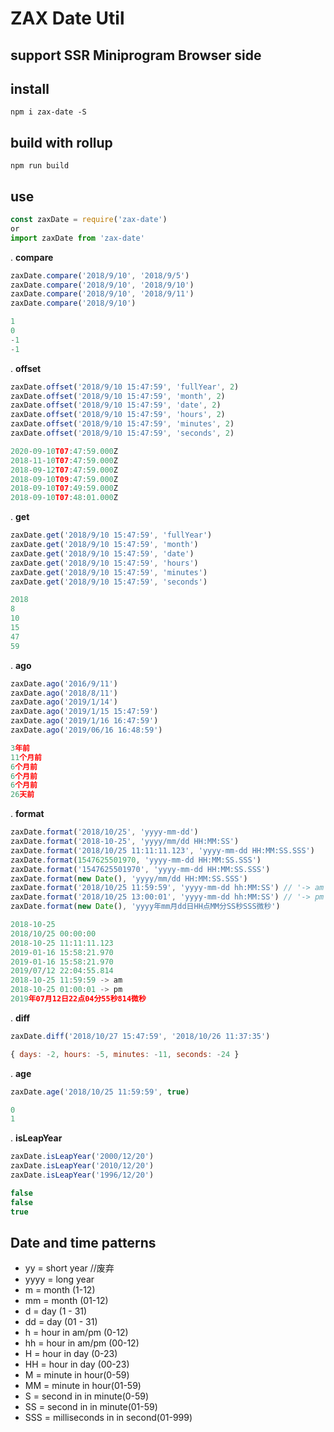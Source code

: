 # ZAX Date Util
## support SSR Miniprogram Browser side

## install

``` base
npm i zax-date -S
```

## build with rollup

``` base
npm run build
```

## use

``` javascript
const zaxDate = require('zax-date')
or
import zaxDate from 'zax-date'
```


. **compare**
``` javascript
zaxDate.compare('2018/9/10', '2018/9/5')
zaxDate.compare('2018/9/10', '2018/9/10')
zaxDate.compare('2018/9/10', '2018/9/11')
zaxDate.compare('2018/9/10')
```

``` javascript
1
0
-1
-1
```

. **offset**
``` javascript
zaxDate.offset('2018/9/10 15:47:59', 'fullYear', 2)
zaxDate.offset('2018/9/10 15:47:59', 'month', 2)
zaxDate.offset('2018/9/10 15:47:59', 'date', 2)
zaxDate.offset('2018/9/10 15:47:59', 'hours', 2)
zaxDate.offset('2018/9/10 15:47:59', 'minutes', 2)
zaxDate.offset('2018/9/10 15:47:59', 'seconds', 2)
```

``` javascript
2020-09-10T07:47:59.000Z
2018-11-10T07:47:59.000Z
2018-09-12T07:47:59.000Z
2018-09-10T09:47:59.000Z
2018-09-10T07:49:59.000Z
2018-09-10T07:48:01.000Z
```

. **get**
``` javascript
zaxDate.get('2018/9/10 15:47:59', 'fullYear')
zaxDate.get('2018/9/10 15:47:59', 'month')
zaxDate.get('2018/9/10 15:47:59', 'date')
zaxDate.get('2018/9/10 15:47:59', 'hours')
zaxDate.get('2018/9/10 15:47:59', 'minutes')
zaxDate.get('2018/9/10 15:47:59', 'seconds')
```
``` javascript
2018
8
10
15
47
59
```

. **ago**
``` javascript
zaxDate.ago('2016/9/11')
zaxDate.ago('2018/8/11')
zaxDate.ago('2019/1/14')
zaxDate.ago('2019/1/15 15:47:59')
zaxDate.ago('2019/1/16 16:47:59')
zaxDate.ago('2019/06/16 16:48:59')
```

``` javascript
3年前
11个月前
6个月前
6个月前
6个月前
26天前
```

. **format**
``` javascript
zaxDate.format('2018/10/25', 'yyyy-mm-dd')
zaxDate.format('2018-10-25', 'yyyy/mm/dd HH:MM:SS')
zaxDate.format('2018/10/25 11:11:11.123', 'yyyy-mm-dd HH:MM:SS.SSS')
zaxDate.format(1547625501970, 'yyyy-mm-dd HH:MM:SS.SSS')
zaxDate.format('1547625501970', 'yyyy-mm-dd HH:MM:SS.SSS')
zaxDate.format(new Date(), 'yyyy/mm/dd HH:MM:SS.SSS')
zaxDate.format('2018/10/25 11:59:59', 'yyyy-mm-dd hh:MM:SS') // '-> am') //am
zaxDate.format('2018/10/25 13:00:01', 'yyyy-mm-dd hh:MM:SS') // '-> pm') //pm
zaxDate.format(new Date(), 'yyyy年mm月dd日HH点MM分SS秒SSS微秒')
```

``` javascript
2018-10-25
2018/10/25 00:00:00
2018-10-25 11:11:11.123
2019-01-16 15:58:21.970
2019-01-16 15:58:21.970
2019/07/12 22:04:55.814
2018-10-25 11:59:59 -> am
2018-10-25 01:00:01 -> pm
2019年07月12日22点04分55秒814微秒
```

. **diff**
``` javascript
zaxDate.diff('2018/10/27 15:47:59', '2018/10/26 11:37:35')
```

``` javascript
{ days: -2, hours: -5, minutes: -11, seconds: -24 }
```

. **age**
``` javascript
zaxDate.age('2018/10/25 11:59:59', true)
```

``` javascript
0
1
```

. **isLeapYear**
``` javascript
zaxDate.isLeapYear('2000/12/20')
zaxDate.isLeapYear('2010/12/20')
zaxDate.isLeapYear('1996/12/20')
```

``` javascript
false
false
true
```



## Date and time patterns

* yy = short year  //废弃
* yyyy = long year
* m = month (1-12)
* mm = month (01-12)
* d = day (1 - 31)
* dd = day (01 - 31)
* h = hour in am/pm (0-12)
* hh = hour in am/pm (00-12)
* H = hour in day (0-23)
* HH = hour in day (00-23)
* M = minute in hour(0-59)
* MM = minute in hour(01-59)
* S = second in in minute(0-59)
* SS = second in in minute(01-59)
* SSS = milliseconds in in second(01-999)
